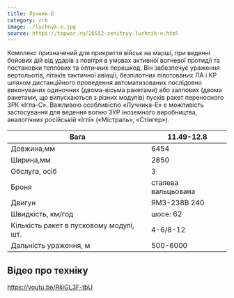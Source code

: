 ```yaml
---
title: Лучник-Е
category: zrk
image: ./luchnyk-e.jpg
source: https://topwar.ru/26552-zenitnyy-luchnik-e.html
---
```


Комплекс призначений для прикриття військ на марші, при веденні бойових дій від ударів з повітря в умовах активної вогневої протидії та постановки теплових та оптичних перешкод. Він забезпечує ураження вертольотів, літаків тактичної авіації, безпілотних пілотованих ЛА і КР шляхом дистанційного проведення автоматизованих послідовно виконуваних одиночних (двома-вісьма ракетами) або залпових (двома ракетами, що випускаються з різних модулів) пусків ракет переносного ЗРК «Ігла-С». Важливою особливістю «Лучника-Е» є можливість застосування для ведення вогню ЗУР іноземного виробництва, аналогічних російській «Іглі» («Містраль», «Стінгер»).

| Вага                                    | 11.49-12.8          |
| --------------------------------------- | ------------------- |
| Довжина,мм                              | 6454                |
| Ширина,мм                               | 2850                |
| Обслуга, осіб                           | 3                   |
| Броня                                   | сталева вальцьована |
| Двигун                                  | ЯМЗ-238В 240        |
| Швидкість, км/год                       | шосе: 62            |
| Кількість ракет в пусковому модулі, шт. | 4-6/8-12            |
| Дальність ураження, м                   | 500-6000            |

## Відео про техніку

https://youtu.be/RkiGL3F-tbU
